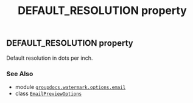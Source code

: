 ﻿---
title: DEFAULT_RESOLUTION property
second_title: GroupDocs.Watermark for Python via .NET API References
description: 
type: docs
url: /python-net/groupdocs.watermark.options.email/emailpreviewoptions/default_resolution/
is_root: false
weight: 30
---

## DEFAULT_RESOLUTION property


Default resolution in dots per inch.

### See Also
* module [`groupdocs.watermark.options.email`](../../)
* class [`EmailPreviewOptions`](/watermark/python-net/groupdocs.watermark.options.email/emailpreviewoptions)
